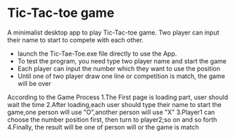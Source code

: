 # Tic-Tac-toe game
A minimalist desktop app to play Tic-Tac-toe game. Two player can input their name to start to compete with each other.
* launch the Tic-Tae-Toe.exe file directly to use the App.
* To test the program, you need type two player name and start the game
* Each player can input the number which they want to use the position
* Until one of two player draw one line or competition is match, the game will be over

According to the Game Process
1.The First page is loading part, user should wait the time
2.After loading,each user should type their name to start the game,one person will use "O",another person will use "X"
3.Player1 can choose the number position first, then turn to player2;so on and so forth
4.Finally, the result will be one of person will or the game is match
